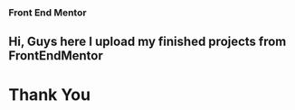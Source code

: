 ### Front End Mentor

## Hi, Guys here I upload my finished projects from FrontEndMentor

# Thank You
